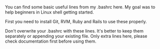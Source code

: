 You can find some basic useful lines from my .bashrc here.
My goal was to help beginners in Linux shell getting started.

First you need to install Git, RVM, Ruby and Rails to use these properly.

Don't overwrite your .bashrc with these lines. It's better to keep them separately or appending your existing file.
Only extra lines here, please check documentation first before using them.
